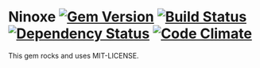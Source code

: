 # Ninoxe [![Gem Version](https://badge.fury.io/rb/ninoxe.png)](http://badge.fury.io/rb/ninoxe) [![Build Status](https://travis-ci.org/afimb/ninoxe.png)](http://travis-ci.org/afimb/ninoxe?branch=master) [![Dependency Status](https://gemnasium.com/afimb/ninoxe.png)](https://gemnasium.com/afimb/ninoxe) [![Code Climate](https://codeclimate.com/github/afimb/ninoxe.png)](https://codeclimate.com/github/afimb/ninoxe)

This gem rocks and uses MIT-LICENSE.

